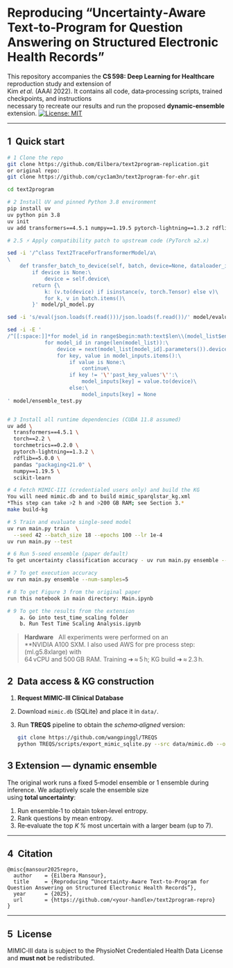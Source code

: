 # Reproducing “Uncertainty‑Aware Text‑to‑Program for Question Answering on Structured Electronic Health Records”

This repository accompanies the **CS 598: Deep Learning for Healthcare** reproduction study and extension of  
Kim *et al.* (AAAI 2022). It contains all code, data‑processing scripts, trained checkpoints, and instructions  
necessary to recreate our results and run the proposed **dynamic‑ensemble** extension.
[![License: MIT](https://img.shields.io/badge/License-MIT-yellow.svg)](LICENSE)

---

## 1  Quick start

```bash
# 1 Clone the repo 
git clone https://github.com/Eilbera/text2program-replication.git
or original repo:
git clone https://github.com/cyc1am3n/text2program-for-ehr.git

cd text2program

# 2 Install UV and pinned Python 3.8 environment
pip install uv
uv python pin 3.8
uv init
uv add transformers==4.5.1 numpy==1.19.5 pytorch-lightning==1.3.2 rdflib==5.0.0 pandas "packaging<21.0" sumeval torchmetrics==0.2.0 torch==2.2 scikit-learn

# 2.5 ⚡ Apply compatibility patch to upstream code (PyTorch ≥2.x)

sed -i '/^class Text2TraceForTransformerModel/a\
\
    def transfer_batch_to_device(self, batch, device=None, dataloader_idx=0):\
        if device is None:\
            device = self.device\
        return {\
            k: (v.to(device) if isinstance(v, torch.Tensor) else v)\
            for k, v in batch.items()\
        }' model/pl_model.py

sed -i 's/eval(json.loads(f.read()))/json.loads(f.read())/' model/evaluation.py

sed -i -E '
/^[[:space:]]*for model_id in range$begin:math:text$len\\(model_list$end:math:text$\):/,/^[[:space:]]*model_inputs$begin:math:display$key$end:math:display$ = None/ c\
            for model_id in range(len(model_list)):\
                device = next(model_list[model_id].parameters()).device  # model'\''s home GPU\
                for key, value in model_inputs.items():\
                    if value is None:\
                        continue\
                    if key != '\''past_key_values'\'':\
                        model_inputs[key] = value.to(device)\
                    else:\
                        model_inputs[key] = None
' model/ensemble_test.py


# 3 Install all runtime dependencies (CUDA 11.8 assumed)
uv add \
  transformers==4.5.1 \
  torch==2.2 \
  torchmetrics==0.2.0 \
  pytorch-lightning==1.3.2 \
  rdflib==5.0.0 \
  pandas "packaging<21.0" \
  numpy==1.19.5 \
  scikit-learn

# 4 Fetch MIMIC‑III (credentialed users only) and build the KG
You will need mimic.db and to build mimic_sparqlstar_kg.xml
*This step can take >2 h and >200 GB RAM; see Section 3.*
make build-kg

# 5 Train and evaluate single‑seed model
uv run main.py train  \
  --seed 42 --batch_size 18 --epochs 100 --lr 1e-4
uv run main.py --test

# 6 Run 5‑seed ensemble (paper default)
To get uncertainty classification accuracy - uv run main.py ensemble --num-samples=1

# 7 To get execution accuracy
uv run main.py ensemble --num-samples=5

# 8 To get Figure 3 from the original paper
run this notebook in main directory: Main.ipynb

# 9 To get the results from the extension
    a. Go into test_time_scaling folder
    b. Run Test Time Scaling Analysis.ipynb
```

> **Hardware**   All experiments were performed on an **NVIDIA A100 SXM. I also used AWS for pre process step: (ml.g5.8xlarge) with  
> 64 vCPU and 500 GB RAM.  Training ➜ ≈ 5 h; KG build ➜ ≈ 2.3 h.

## 2  Data access & KG construction

1. **Request MIMIC‑III Clinical Database**  
2. Download `mimic.db` (SQLite) and place it in `data/`.  
3. Run **TREQS** pipeline to obtain the *schema‑aligned* version:

   ```bash
   git clone https://github.com/wangpinggl/TREQS
   python TREQS/scripts/export_mimic_sqlite.py --src data/mimic.db --out data/mimic_sql/
   ```

## 3 Extension — dynamic ensemble

The original work runs a fixed 5‑model ensemble or 1 ensemble during inference. We adaptively scale the ensemble size  
using **total uncertainty**:

1. Run ensemble‑1 to obtain token‑level entropy.  
2. Rank questions by mean entropy.  
3. Re‑evaluate the top *K %* most uncertain with a larger beam (up to 7).


---

## 4  Citation

```text
@misc{mansour2025repro,
  author    = {Eilbera Mansour},
  title     = {Reproducing “Uncertainty‑Aware Text‑to‑Program for Question Answering on Structured Electronic Health Records”},
  year      = {2025},
  url       = {https://github.com/<your‑handle>/text2program‑repro}
}
```

---

## 5  License

MIMIC‑III data is subject to the PhysioNet Credentialed Health Data License and **must not** be redistributed.






